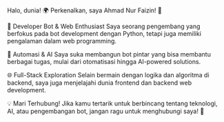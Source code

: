 Halo, dunia! 🌍
Perkenalkan, saya Ahmad Nur Faizin! 👋

🚀 Developer Bot & Web Enthusiast
Saya seorang pengembang yang berfokus pada bot development dengan Python, tetapi juga memiliki pengalaman dalam web programming.

🤖 Automasi & AI
Saya suka membangun bot pintar yang bisa membantu berbagai tugas, mulai dari otomatisasi hingga AI-powered solutions.

🌐 Full-Stack Exploration
Selain bermain dengan logika dan algoritma di backend, saya juga menjelajahi dunia frontend dan backend web development.

💡 Mari Terhubung!
Jika kamu tertarik untuk berbincang tentang teknologi, AI, atau pengembangan bot, jangan ragu untuk menghubungi saya! 🚀

